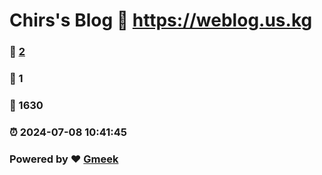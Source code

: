 # Chirs's Blog :link: https://weblog.us.kg 
### :page_facing_up: [2](https://weblog.us.kg/tag.html) 
### :speech_balloon: 1 
### :hibiscus: 1630 
### :alarm_clock: 2024-07-08 10:41:45 
### Powered by :heart: [Gmeek](https://github.com/Meekdai/Gmeek)
